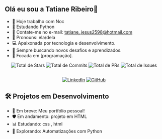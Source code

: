 ## Olá eu sou a Tatiane Ribeiro👋

- 🔭 Hoje trabalho com Noc
- 🌱 Estudando Python
- 👯 Contate-me no e-mail: tatiane_jesus2598@hotmail.com
- 🤔 Pronouns: ela/dela
-  💻 Apaixonada por tecnologia e desenvolvimento.
- 🚀 Sempre buscando novos desafios e aprendizados.
- 🎯 Focada em [programação].


<div align="center">
  
  <img src="https://img.shields.io/badge/Stars-0-yellow?style=for-the-badge" alt="Total de Stars" />
  <img src="https://img.shields.io/badge/Commits-0-blue?style=for-the-badge" alt="Total de Commits" />
  <img src="https://img.shields.io/badge/PRs-0-green?style=for-the-badge" alt="Total de PRs" />
  <img src="https://img.shields.io/badge/Issues-0-red?style=for-the-badge" alt="Total de Issues" />
  
</div>

##

<div align="center">

[![LinkedIn](https://img.shields.io/badge/-LinkedIn-%230077B5?style=for-the-badge&logo=linkedin&logoColor=white)](https://www.linkedin.com/in/tatiane-ribeiro-a9405a1b6/)
[![GitHub](https://img.shields.io/badge/-GitHub-%23121011?style=for-the-badge&logo=github&logoColor=white)](https://github.com/tatianejribeiro)


</div>


## 🛠️ Projetos em Desenvolvimento

- 🚀 Em breve: Meu portfólio pessoal!
- 🛡️ Em andamento: projeto em HTML 
- 📊 Estudando: css , html
- 🤖 Explorando: Automatizações com Python 





